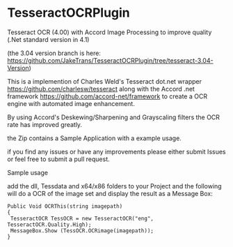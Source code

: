 # TesseractOCRPlugin


Tesseract OCR (4.00) with Accord Image Processing to improve quality  (.Net standard version in 4.1)

(the 3.04 version branch is here: https://github.com/JakeTrans/TesseractOCRPlugin/tree/tesseract-3.04-Version)

This is a implemention of Charles Weld's Tesseract dot.net wrapper https://github.com/charlesw/tesseract along with the Accord .net framework https://github.com/accord-net/framework  to create a OCR engine with automated image enhancement.  


By using Accord's Deskewing/Sharpening and Grayscaling filters the OCR rate has improved greatly.

the Zip contains a Sample Application with a example usage.

if you find any issues or have any improvements please either submit Issues or feel free to submit a pull request.

Sample usage

add the dll, Tessdata and x64/x86 folders to your Project and the following will do a OCR of the image set and display the result as a Message Box:

```
Public Void OCRThis(string imagepath)
{
 TesseractOCR TessOCR = new TesseractOCR("eng", TesseractOCR.Quality.High);
 MessageBox.Show (TessOCR.OCRimage(imagepath));
}
